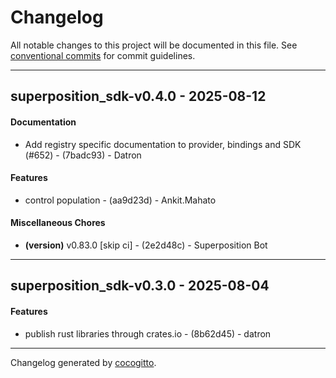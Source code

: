# Changelog
All notable changes to this project will be documented in this file. See [conventional commits](https://www.conventionalcommits.org/) for commit guidelines.

- - -
## superposition_sdk-v0.4.0 - 2025-08-12
#### Documentation
- Add registry specific documentation to provider, bindings and SDK (#652) - (7badc93) - Datron
#### Features
- control population - (aa9d23d) - Ankit.Mahato
#### Miscellaneous Chores
- **(version)** v0.83.0 [skip ci] - (2e2d48c) - Superposition Bot

- - -

## superposition_sdk-v0.3.0 - 2025-08-04
#### Features
- publish rust libraries through crates.io - (8b62d45) - datron

- - -

Changelog generated by [cocogitto](https://github.com/cocogitto/cocogitto).